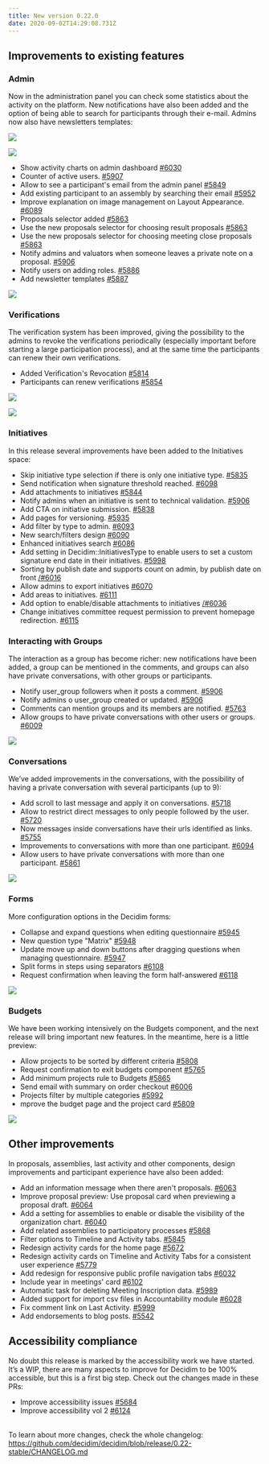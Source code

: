 ```yaml
---
title: New version 0.22.0
date: 2020-09-02T14:29:08.731Z
---
```

## Improvements to existing features

### Admin

Now in the administration panel you can check some statistics about the activity on the platform. New notifications have also been added and the option of being able to search for participants through their e-mail. Admins now also have newsletters templates:

![](https://lh3.googleusercontent.com/iOwBXgMoJIt6CqyySgWR9yA1rWNHVJpDsq2FR80J66H0o1thVSFP5kiCqgPB0753GMAHIEcPWopvHZ3y4S0c9214XGhDKiFxlp2b1hQQC8vCPop7Ufutiu0L5RhhmnOkj_g_fSsD)

![](https://lh6.googleusercontent.com/jlI4TUJD4ffn98OsuXLOIkfbh0kyCbeU7IxbEL4-LFtLo_-ydwULvtDaBFSmWmwjT5NM4gpbFkiScVcA69BnVmRMPOp_IhPXQY8OGu4icSnvGxrHwDs5UCjHOAaoSgPGXn0MPGiG)

* Show activity charts on admin dashboard [\#6030](https://github.com/decidim/decidim/pull/6030)
* Counter of active users. [\#5907](https://github.com/decidim/decidim/pull/5907)
* Allow to see a participant's email from the admin panel [\#5849](https://github.com/decidim/decidim/pull/5849)
* Add existing participant to an assembly by searching their email [\#5952](https://github.com/decidim/decidim/pull/5952)
* Improve explanation on image management on Layout Appearance. [\#6089](https://github.com/decidim/decidim/pull/6089)
* Proposals selector added [\#5863](https://github.com/decidim/decidim/pull/5863)
* Use the new proposals selector for choosing result proposals [\#5863](https://github.com/decidim/decidim/pull/5863)
* Use the new proposals selector for choosing meeting close proposals [\#5863](https://github.com/decidim/decidim/pull/5863)
* Notify admins and valuators when someone leaves a private note on a proposal. [\#5906](https://github.com/decidim/decidim/pull/5906)
* Notify users on adding roles. [\#5886](https://github.com/decidim/decidim/pull/5886)
* Add newsletter templates [\#5887](https://github.com/decidim/decidim/pull/5887)

![](https://lh6.googleusercontent.com/kSkESxjELPypIGLTEGVSBwSNbU1xLMxPceig8ctSniyRMIPEJavx38mT-auB1TlOKpjmMmDAYSmAD-Dyu8D0bwRTLzR6VlMGVIZcuQ0c15aVuWhp3t5HjetdbDEjypN1KuAw4SId)

### Verifications

The verification system has been improved, giving the possibility to the admins to revoke the verifications periodically (especially important before starting a large participation process), and at the same time the participants can renew their own verifications.

* Added Verification's Revocation [\#5814](https://github.com/decidim/decidim/pull/5814)
* Participants can renew verifications [\#5854](https://github.com/decidim/decidim/pull/5854)

![](https://lh5.googleusercontent.com/CA44C49RXGcNYc-Ib9UEC6DSdai-Sy97LrcyTZtTHgUS2dQ38uwmAmry_w5hagxqsQv27AECZCCX2zr5QtRAEcIOs8ctvw8_LxmFAKD9wSReTRw1gBtRKDoqJSkIKVmtj67cEbAQ)

![](https://lh4.googleusercontent.com/Q7St9gBUle3WBu30TwNSjCGtwcgtYsd2wbKX-aV7jGWZdLF0WUEPoZijCLXN9BBrQFuGfyEIi6MBN-fDkmx5IAFXCXnkDxiVnxX2H6SFeznFXmIZhqSPlHamf4xTtz0G8eTrJDcG)

### Initiatives

In this release several improvements have been added to the Initiatives space:

* Skip initiative type selection if there is only one initiative type. [\#5835](https://github.com/decidim/decidim/pull/5835)
* Send notification when signature threshold reached. [\#6098](https://github.com/decidim/decidim/pull/6098)
* Add attachments to initiatives [\#5844](https://github.com/decidim/decidim/pull/5844)
* Notify admins when an initiative is sent to technical validation. [\#5906](https://github.com/decidim/decidim/pull/5906)
* Add CTA on initiative submission. [\#5838](https://github.com/decidim/decidim/pull/5838)
* Add pages for versioning. [\#5935](https://github.com/decidim/decidim/pull/5935)
* Add filter by type to admin. [\#6093](https://github.com/decidim/decidim/pull/6093)
* New search/filters design [\#6090](https://github.com/decidim/decidim/pull/6090)
* Enhanced initiatives search [\#6086](https://github.com/decidim/decidim/pull/6086)
* Add setting in Decidim::InitiativesType to enable users to set a custom signature end date in their initiatives. [\#5998](https://github.com/decidim/decidim/pull/5998)
* Sorting by publish date and supports count on admin, by publish date on front [/#6016](https://github.com/decidim/decidim/pull/6016)
* Allow admins to export initiatives [\#6070](https://github.com/decidim/decidim/pull/6070)
* Add areas to initiatives. [\#6111](https://github.com/decidim/decidim/pull/6111)
* Add option to enable/disable attachments to initiatives [/#6036](https://github.com/decidim/decidim/pull/6036)
* Change initiatives committee request permission to prevent homepage redirection. [\#6115](https://github.com/decidim/decidim/pull/6115)

### Interacting with Groups

The interaction as a group has become richer: new notifications have been added, a group can be mentioned in the comments, and groups can also have private conversations, with other groups or participants.

* Notify user_group followers when it posts a comment. [\#5906](https://github.com/decidim/decidim/pull/5906)
* Notify admins o user_group created or updated. [\#5906](https://github.com/decidim/decidim/pull/5906)
* Comments can mention groups and its members are notified. [\#5763](https://github.com/decidim/decidim/pull/5763)
* Allow groups to have private conversations with other users or groups. [\#6009](https://github.com/decidim/decidim/pull/6009)

![](https://lh3.googleusercontent.com/H97zofZtB-Z588Xs6_D6SmVnGlYGPbOHBUgTQnvVX0k5AWXbOoy6Ov1dqNlDrkJfcKlj2RSZoluEtqtNQRj9Ucj5Zxc5xpl2jpoVwTWtzubGLoscIrTAjm5no5cLfrQRsYuQsVHV)

### Conversations

We’ve added improvements in the conversations, with the possibility of having a private conversation with several participants (up to 9):

* Add scroll to last message and apply it on conversations. [\#5718](https://github.com/decidim/decidim/pull/5718)
* Allow to restrict direct messages to only people followed by the user. [\#5720](https://github.com/decidim/decidim/pull/5720)
* Now messages inside conversations have their urls identified as links. [\#5755](https://github.com/decidim/decidim/pull/5755)
* Improvements to conversations with more than one participant. [\#6094](https://github.com/decidim/decidim/pull/6094)
* Allow users to have private conversations with more than one participant. [\#5861](https://github.com/decidim/decidim/pull/5861)

![](https://lh5.googleusercontent.com/R5KTYLqrwE8ynPebtouNF0aQYSIJN3Qy3tpr00Vi0shP_avrZO65dVddtguNEbp_dysoB5J6DwffL3ij66tJ4sB1qILeJwPCISGRoR7DCCvqCc5qeFNGSW_iB_oo7HEhkF-jABPy)

### Forms

More configuration options in the Decidim forms:

* Collapse and expand questions when editing questionnaire [\#5945](https://github.com/decidim/decidim/pull/5945)
* New question type "Matrix" [\#5948](https://github.com/decidim/decidim/pull/5948)
* Update move up and down buttons after dragging questions when managing questionnaire. [\#5947](https://github.com/decidim/decidim/pull/5947)
* Split forms in steps using separators [\#6108](https://github.com/decidim/decidim/pull/6108)
* Request confirmation when leaving the form half-answered [\#6118](https://github.com/decidim/decidim/pull/6118)

![](https://lh3.googleusercontent.com/hnfW3eiZgJVa2WX92jXaCActlXbDx1aOV6Txu1pgG2E_me29a9YYSFJIlbchNHPF7uG60W-1Diuax5ockuDymV7oF0xUyg5G7S9mvuzLoVVzLLvY4NzW9oaPatJWKS6rKWEbXAJz)

### Budgets

We have been working intensively on the Budgets component, and the next release will bring important new features. In the meantime, here is a little preview:

* Allow projects to be sorted by different criteria [\#5808](https://github.com/decidim/decidim/pull/5808)
* Request confirmation to exit budgets component [\#5765](https://github.com/decidim/decidim/pull/5765)
* Add minimum projects rule to Budgets [\#5865](https://github.com/decidim/decidim/pull/5865)
* Send email with summary on order checkout [\#6006](https://github.com/decidim/decidim/pull/6006)
* Projects filter by multiple categories [\#5992](https://github.com/decidim/decidim/pull/5992)
* mprove the budget page and the project card [\#5809](https://github.com/decidim/decidim/pull/5809)

![](https://lh4.googleusercontent.com/0NCL4Y7EApGIpdJUb_GWmmO_PJqh1uOY-1hqtL89TlBOK7i_JfTm74Dd1B0wcD9bjHoHuo10s3OVKxIGVyBwj9A9VJ51h6UOETf7xnWFBbQMh8_s4RwuD_UoRdZCsT66rUCfVFln)

## Other improvements

In proposals, assemblies, last activity and other components, design improvements and participant experience have also been added:

* Add an information message when there aren't proposals. [\#6063](https://github.com/decidim/decidim/pull/6063)
* Improve proposal preview: Use proposal card when previewing a proposal draft. [\#6064](https://github.com/decidim/decidim/pull/6064)
* Add a setting for assemblies to enable or disable the visibility of the organization chart. [\#6040](https://github.com/decidim/decidim/pull/6040)
* Add related assemblies to participatory processes [\#5868](https://github.com/decidim/decidim/pull/5868)
* Filter options to Timeline and Activity tabs. [\#5845](https://github.com/decidim/decidim/pull/5845)
* Redesign activity cards for the home page [\#5672](https://github.com/decidim/decidim/pull/5672)
* Redesign activity cards on Timeline and Activity Tabs for a consistent user experience [\#5779](https://github.com/decidim/decidim/issues/5779)
* Add redesign for responsive public profile navigation tabs [\#6032](https://github.com/decidim/decidim/pull/6032)
* Include year in meetings' card [\#6102](https://github.com/decidim/decidim/pull/6102)
* Automatic task for deleting Meeting Inscription data. [\#5989](https://github.com/decidim/decidim/pull/5989)
* Added support for import csv files in Accountability module [\#6028](https://github.com/decidim/decidim/pull/6028)
* Fix comment link on Last Activity. [\#5999](https://github.com/decidim/decidim/pull/5999)
* Add endorsements to blog posts. [\#5542](https://github.com/decidim/decidim/pull/5542)

## Accessibility compliance

No doubt this release is marked by the accessibility work we have started. It’s a WIP, there are many aspects to improve for Decidim to be 100% accessible, but this is a first big step. Check out the changes made in these PRs:

* Improve accessibility issues [\#5684](https://github.com/decidim/decidim/pull/5684)
* Improve accessibility vol 2 [\#6124](https://github.com/decidim/decidim/pull/6124)

\
To learn about more changes, check the whole changelog: <https://github.com/decidim/decidim/blob/release/0.22-stable/CHANGELOG.md>